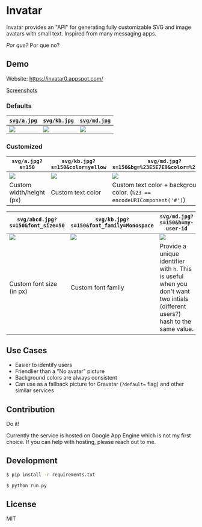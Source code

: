 # Invatar

Invatar provides an "API" for generating fully customizable SVG and image avatars 
with small text. Inspired from many messaging apps.

*Por que?* Por que no?

## Demo
Website: https://invatar0.appspot.com/

[Screenshots](http://i.imgur.com/9Ru5jZ1.png)


### Defaults

| [`svg/a.jpg`](https://invatar0.appspot.com/svg/a.jpg) | [`svg/kb.jpg`](https://invatar0.appspot.com/svg/kb.jpg) | [`svg/md.jpg`](https://invatar0.appspot.com/svg/md.jpg)
| --- | --- | --- |
| ![](https://invatar0.appspot.com/svg/a.jpg) | ![](https://invatar0.appspot.com/svg/kb.jpg) | ![](https://invatar0.appspot.com/svg/md.jpg)

### Customized

| `svg/a.jpg?s=150` | `svg/kb.jpg?s=150&color=yellow` | `svg/md.jpg?s=150&bg=%23E5E7E9&color=%23626262`
| --- | --- | --- |
| ![](https://invatar0.appspot.com/svg/a.jpg?s=150) | ![](https://invatar0.appspot.com/svg/kb.jpg?s=150&color=yellow) | ![](https://invatar0.appspot.com/svg/md.jpg?s=150&bg=%23E5E7E9&color=%23626262)
| Custom width/height (px) | Custom text color | Custom text color + background color. (`%23 == encodeURIComponent('#')`)


|  `svg/abcd.jpg?s=150&font_size=50` | `svg/kb.jpg?s=150&font_family=Monospace` | `svg/md.jpg?s=150&h=my-user-id`
| --- | --- | --- |
| ![](https://invatar0.appspot.com/svg/abcd.jpg?s=150&font_size=50) | ![](https://invatar0.appspot.com/svg/kb.jpg?s=150&font_family=Monospace) | ![](https://invatar0.appspot.com/svg/md.jpg?s=150&h=my-user-id`)
| Custom font size (in px)  | Custom font family | Provide a unique identifier with `h`. This is useful when you don't want two intials (different users?) hash to the same value.

## Use Cases

* Easier to identify users
* Friendlier than a "No avatar" picture
* Background colors are always consistent
* Can use as a fallback picture for Gravatar (`?default=` flag) and
  other similar services

## Contribution

Do it!

Currently the service is hosted on Google App Engine which is not my first choice. If you can
help with hosting, please reach out to me.

## Development

```bash
$ pip install -r requirements.txt

$ python run.py
```

## License
MIT
